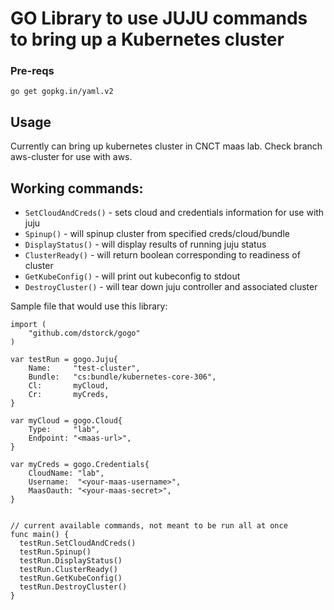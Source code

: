 # GO Library to use JUJU commands to bring up a Kubernetes cluster
### Pre-reqs
`go get gopkg.in/yaml.v2`

## Usage
Currently can bring up kubernetes cluster in CNCT maas lab. Check branch aws-cluster for use with aws.

## Working commands:

- `SetCloudAndCreds()` - sets cloud and credentials information for use with juju
- `Spinup()` - will spinup cluster from specified creds/cloud/bundle
- `DisplayStatus()` - will display results of running juju status
- `ClusterReady()` - will return boolean corresponding to readiness of cluster
- `GetKubeConfig()` - will print out kubeconfig to stdout
- `DestroyCluster()` - will tear down juju controller and associated cluster

Sample file that would use this library:
```
import (
	"github.com/dstorck/gogo"
)

var testRun = gogo.Juju{
	Name:     "test-cluster",
	Bundle:   "cs:bundle/kubernetes-core-306",
	Cl:       myCloud,
	Cr:       myCreds,
}

var myCloud = gogo.Cloud{
	Type:     "lab",
	Endpoint: "<maas-url>",
}

var myCreds = gogo.Credentials{
	CloudName: "lab",
	Username:  "<your-maas-username>",
	MaasOauth: "<your-maas-secret>",
}


// current available commands, not meant to be run all at once
func main() {
  testRun.SetCloudAndCreds()
  testRun.Spinup()
  testRun.DisplayStatus()
  testRun.ClusterReady()
  testRun.GetKubeConfig()
  testRun.DestroyCluster()
}
```
